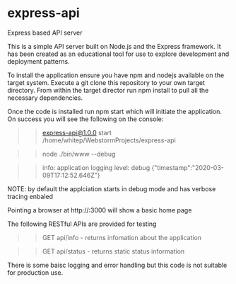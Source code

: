 # express-api
Express based API server

This is a simple API server built on Node.js and the Express framework. It has been created as an educational tool for use to explore development and deployment patterns. 

To install the application ensure you have npm and nodejs available on the target system. Execute a git clone this repository to your own target directory. From within the target director run npm install to pull all the necessary dependencies. 

Once the code is installed run npm start which will initiate the application. On success you will see the following on the console:

>> express-api@1.0.0 start /home/whitep/WebstormProjects/express-api

>>node ./bin/www --debug

>>info: application logging level: debug {"timestamp":"2020-03-09T17:12:52.646Z"}

NOTE: by default the applciation starts in debug mode and has verbose tracing enbaled

Pointing a browser at http://<localhost>:3000 will show a basic home page

The following RESTful APIs are provided for testing

>>GET api/info - returns infomation about the application

>>GET api/status - returns static status information

There is some baisc logging and error handling but this code is not suitable for production use. 
